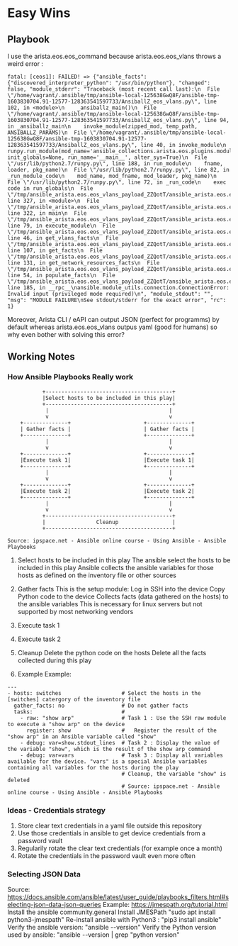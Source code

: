 # Easy Wins

## Playbook
I use the arista.eos.eos_command because arista.eos.eos_vlans throws a weird error :
```
fatal: [ceos1]: FAILED! => {"ansible_facts": {"discovered_interpreter_python": "/usr/bin/python"}, "changed": false, "module_stderr": "Traceback (most recent call last):\n  File \"/home/vagrant/.ansible/tmp/ansible-local-125638GwQ8F/ansible-tmp-1603830704.91-12577-128363541597733/AnsiballZ_eos_vlans.py\", line 102, in <module>\n    _ansiballz_main()\n  File \"/home/vagrant/.ansible/tmp/ansible-local-125638GwQ8F/ansible-tmp-1603830704.91-12577-128363541597733/AnsiballZ_eos_vlans.py\", line 94, in _ansiballz_main\n    invoke_module(zipped_mod, temp_path, ANSIBALLZ_PARAMS)\n  File \"/home/vagrant/.ansible/tmp/ansible-local-125638GwQ8F/ansible-tmp-1603830704.91-12577-128363541597733/AnsiballZ_eos_vlans.py\", line 40, in invoke_module\n    runpy.run_module(mod_name='ansible_collections.arista.eos.plugins.modules.eos_vlans', init_globals=None, run_name='__main__', alter_sys=True)\n  File \"/usr/lib/python2.7/runpy.py\", line 188, in run_module\n    fname, loader, pkg_name)\n  File \"/usr/lib/python2.7/runpy.py\", line 82, in _run_module_code\n    mod_name, mod_fname, mod_loader, pkg_name)\n  File \"/usr/lib/python2.7/runpy.py\", line 72, in _run_code\n    exec code in run_globals\n  File \"/tmp/ansible_arista.eos.eos_vlans_payload_ZZQotT/ansible_arista.eos.eos_vlans_payload.zip/ansible_collections/arista/eos/plugins/modules/eos_vlans.py\", line 327, in <module>\n  File \"/tmp/ansible_arista.eos.eos_vlans_payload_ZZQotT/ansible_arista.eos.eos_vlans_payload.zip/ansible_collections/arista/eos/plugins/modules/eos_vlans.py\", line 322, in main\n  File \"/tmp/ansible_arista.eos.eos_vlans_payload_ZZQotT/ansible_arista.eos.eos_vlans_payload.zip/ansible_collections/arista/eos/plugins/module_utils/network/eos/config/vlans/vlans.py\", line 79, in execute_module\n  File \"/tmp/ansible_arista.eos.eos_vlans_payload_ZZQotT/ansible_arista.eos.eos_vlans_payload.zip/ansible_collections/arista/eos/plugins/module_utils/network/eos/config/vlans/vlans.py\", line 46, in get_vlans_facts\n  File \"/tmp/ansible_arista.eos.eos_vlans_payload_ZZQotT/ansible_arista.eos.eos_vlans_payload.zip/ansible_collections/arista/eos/plugins/module_utils/network/eos/facts/facts.py\", line 107, in get_facts\n  File \"/tmp/ansible_arista.eos.eos_vlans_payload_ZZQotT/ansible_arista.eos.eos_vlans_payload.zip/ansible_collections/ansible/netcommon/plugins/module_utils/network/common/facts/facts.py\", line 131, in get_network_resources_facts\n  File \"/tmp/ansible_arista.eos.eos_vlans_payload_ZZQotT/ansible_arista.eos.eos_vlans_payload.zip/ansible_collections/arista/eos/plugins/module_utils/network/eos/facts/vlans/vlans.py\", line 54, in populate_facts\n  File \"/tmp/ansible_arista.eos.eos_vlans_payload_ZZQotT/ansible_arista.eos.eos_vlans_payload.zip/ansible/module_utils/connection.py\", line 185, in __rpc__\nansible.module_utils.connection.ConnectionError: Invalid input (privileged mode required)\n", "module_stdout": "", "msg": "MODULE FAILURE\nSee stdout/stderr for the exact error", "rc": 1}
```

Moreover, Arista CLI / eAPI can output JSON (perfect for programms) by default whereas arista.eos.eos_vlans outpus yaml (good for humans) so why even bother with solving this error?


## Working Notes

###  How Ansible Playbooks Really work
```
           +----------------------------------------+
           |Select hosts to be included in this play|
           +----------------------------------------+
            |                                      |
            v                                      v
    +--------------+                       +--------------+
    | Gather facts |                       | Gather facts |
    +--------------+                       +--------------+
            |                                      |
            v                                      v
    +--------------+                       +--------------+
    |Execute task 1|                       |Execute task 1|
    +--------------+                       +--------------+
            |                                      |
            v                                      v
    +--------------+                       +--------------+
    |Execute task 2|                       |Execute task 2|
    +--------------+                       +--------------+
            |                                      |
            v                                      v
           +----------------------------------------+
           |                Cleanup                 |
           +----------------------------------------+
           
Source: ipspace.net - Ansible online course - Using Ansible - Ansible Playbooks
```

1. Select hosts to be included in this play
The ansible select the hosts to be included in this play
Ansible collects the ansible variables for those hosts as defined on the inventory file or other sources

2. Gather facts
This is the setup module: 
Log in SSH into the device
Copy Python code to the device
Collects facts (data gathered on the hosts) to the ansible variables
This is necessary for linux servers but not supported by most networking vendors

3. Execute task 1


4. Execute task 2

5. Cleanup
Delete the python code on the hosts
Delete all the facts collected during this play

6. Example
Example:
```
---
- hosts: switches                   # Select the hosts in the [switches] catergory of the inventory file
  gather_facts: no                  # Do not gather facts
  tasks:                            # 
    - raw: "show arp"               # Task 1 : Use the SSH raw module to execute a "show arp" on the device
      register: show                #   Register the result of the "show arp" in an Ansible variable called "show"
    - debug: var=show.stdout_lines  # Task 2 : Display the value of the variable "show", which is the result of the show arp command
    - debug: var=vars               # Task 3 : Display all variables available for the device. "vars" is a special Ansible variables containing all variables for the hosts during the play
                                    # Cleanup, the variable "show" is deleted
                                    # Source: ipspace.net - Ansible online course - Using Ansible - Ansible Playbooks
```

### Ideas - Credentials strategy
1. Store clear text credentials in a yaml file outside this repository
2. Use those credentials in ansible to get device credentials from a password vault
3. Regularily rotate the clear text credentials (for example once a month)
4. Rotate the credentials in the password vault even more often

### Selecting JSON Data 
Source: https://docs.ansible.com/ansible/latest/user_guide/playbooks_filters.html#selecting-json-data-json-queries
Example: https://jmespath.org/tutorial.html
Install the ansible community.general
Install JMESPath "sudo apt install python3-jmespath"
Re-install ansible with Python3 : "pip3 install ansible"
Verify the ansible version: "ansible --version"
Verify the Python version used by ansible: "ansible --version | grep "python version"